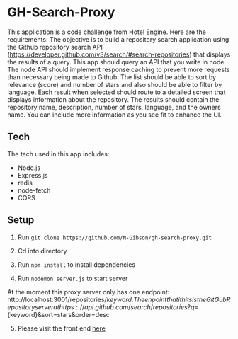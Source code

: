 # GH-Search-Proxy

This application is a code challenge from Hotel Engine. Here are the requirements: The objective is to build a repository search application using the Github repository search API (https://developer.github.com/v3/search/#search-repositories) that displays the results of a query. This app should query an API that you write in node. The node API should implement response caching to prevent more requests than necessary being made to Github.
The list should be able to sort by relevance (score) and number of stars and also should be able to filter by language.
Each result when selected should route to a detailed screen that displays information about the repository. The results should contain the repository name, description, number of stars, language, and the owners name. You can include more information as you see fit to enhance the UI.

## Tech

The tech used in this app includes:

- Node.js
- Express.js
- redis
- node-fetch
- CORS

## Setup

1) Run `git clone https://github.com/N-Gibson/gh-search-proxy.git`

2) Cd into directory

3) Run `npm install` to install dependencies

4) Run `nodemon server.js` to start server

At the moment this proxy server only has one endpoint: http://localhost:3001/repositories/${keyword}. The enpoint that it hits is the GitGub Repository server at https://api.github.com/search/repositories?q=${keyword}&sort=stars&order=desc

5) Please visit the front end [here](https://github.com/N-Gibson/gh-search)
